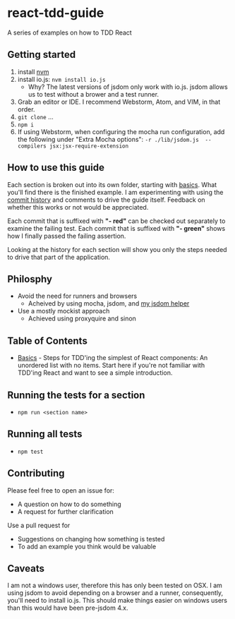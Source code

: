 # react-tdd-guide
A series of examples on how to TDD React

## Getting started

1. install [nvm](https://github.com/creationix/nvm)
2. install io.js: `nvm install io.js`
   * Why? The latest versions of jsdom only work with io.js. jsdom allows us to test without a brower and a test runner.
3. Grab an editor or IDE. I recommend Webstorm, Atom, and VIM, in that order.
4. `git clone` ...
5. `npm i`
6. If using Webstorm, when configuring the mocha run configuration, add the following under "Extra Mocha options": `-r ./lib/jsdom.js  --compilers jsx:jsx-require-extension`

## How to use this guide

Each section is broken out into its own folder, starting with [basics](https://github.com/zpratt/react-tdd-guide/tree/master/basics). What you'll find there is the finished example. I am experimenting with using the [commit history](https://github.com/zpratt/react-tdd-guide/commits/master/basics) and comments to drive the guide itself. Feedback on whether this works or not would be appreciated.

Each commit that is suffixed with **"- red"** can be checked out separately to examine the failing test. Each commit that is suffixed with **"- green"** shows how I finally passed the failing assertion.

Looking at the history for each section will show you only the steps needed to drive that part of the application.

## Philosphy

* Avoid the need for runners and browsers
  * Acheived by using mocha, jsdom, and [my jsdom helper](https://github.com/zpratt/react-tdd-guide/blob/master/lib/jsdom.js)
* Use a mostly mockist approach
  * Achieved using proxyquire and sinon

## Table of Contents

* [Basics](https://github.com/zpratt/react-tdd-guide/commits/master/basics) - Steps for TDD'ing the simplest of React components: An unordered list with no items. Start here if you're not familiar with TDD'ing React and want to see a simple introduction.

## Running the tests for a section

* `npm run <section name>`

## Running all tests

* `npm test`

## Contributing

Please feel free to open an issue for:

* A question on how to do something
* A request for further clarification

Use a pull request for

* Suggestions on changing how something is tested
* To add an example you think would be valuable

## Caveats

I am not a windows user, therefore this has only been tested on OSX. I am using jsdom to avoid depending on a browser and a runner, consequently, you'll need to install io.js. This should make things easier on windows users than this would have been pre-jsdom 4.x.

